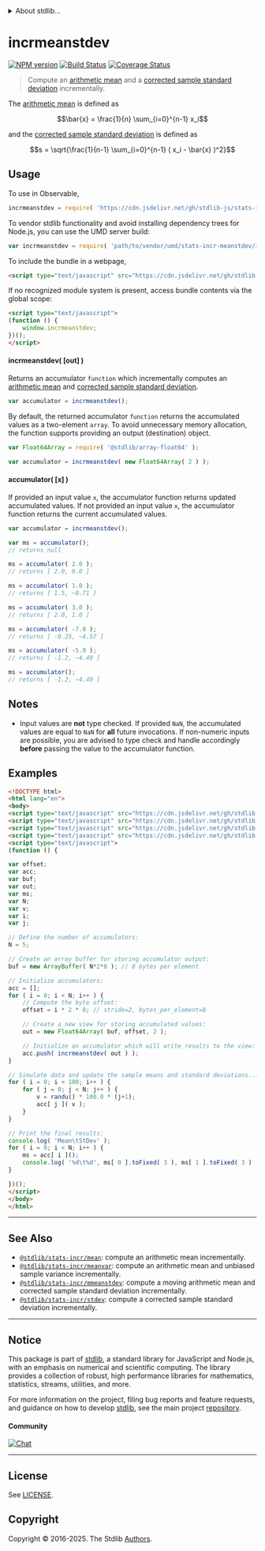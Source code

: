 <!--

@license Apache-2.0

Copyright (c) 2018 The Stdlib Authors.

Licensed under the Apache License, Version 2.0 (the "License");
you may not use this file except in compliance with the License.
You may obtain a copy of the License at

   http://www.apache.org/licenses/LICENSE-2.0

Unless required by applicable law or agreed to in writing, software
distributed under the License is distributed on an "AS IS" BASIS,
WITHOUT WARRANTIES OR CONDITIONS OF ANY KIND, either express or implied.
See the License for the specific language governing permissions and
limitations under the License.

-->


<details>
  <summary>
    About stdlib...
  </summary>
  <p>We believe in a future in which the web is a preferred environment for numerical computation. To help realize this future, we've built stdlib. stdlib is a standard library, with an emphasis on numerical and scientific computation, written in JavaScript (and C) for execution in browsers and in Node.js.</p>
  <p>The library is fully decomposable, being architected in such a way that you can swap out and mix and match APIs and functionality to cater to your exact preferences and use cases.</p>
  <p>When you use stdlib, you can be absolutely certain that you are using the most thorough, rigorous, well-written, studied, documented, tested, measured, and high-quality code out there.</p>
  <p>To join us in bringing numerical computing to the web, get started by checking us out on <a href="https://github.com/stdlib-js/stdlib">GitHub</a>, and please consider <a href="https://opencollective.com/stdlib">financially supporting stdlib</a>. We greatly appreciate your continued support!</p>
</details>

# incrmeanstdev

[![NPM version][npm-image]][npm-url] [![Build Status][test-image]][test-url] [![Coverage Status][coverage-image]][coverage-url] <!-- [![dependencies][dependencies-image]][dependencies-url] -->

> Compute an [arithmetic mean][arithmetic-mean] and a [corrected sample standard deviation][sample-stdev] incrementally.

<section class="intro">

The [arithmetic mean][arithmetic-mean] is defined as

<!-- <equation class="equation" label="eq:arithmetic_mean" align="center" raw="\bar{x} = \frac{1}{n} \sum_{i=0}^{n-1} x_i" alt="Equation for the arithmetic mean."> -->

```math
\bar{x} = \frac{1}{n} \sum_{i=0}^{n-1} x_i
```

<!-- <div class="equation" align="center" data-raw-text="\bar{x} = \frac{1}{n} \sum_{i=0}^{n-1} x_i" data-equation="eq:arithmetic_mean">
    <img src="https://cdn.jsdelivr.net/gh/stdlib-js/stdlib@5ca648efa8739942a21b07ad7df1947cdd01b662/lib/node_modules/@stdlib/stats/incr/meanstdev/docs/img/equation_arithmetic_mean.svg" alt="Equation for the arithmetic mean.">
    <br>
</div> -->

<!-- </equation> -->

and the [corrected sample standard deviation][sample-stdev] is defined as

<!-- <equation class="equation" label="eq:corrected_sample_standard_deviation" align="center" raw="s = \sqrt{\frac{1}{n-1} \sum_{i=0}^{n-1} ( x_i - \bar{x} )^2}" alt="Equation for the corrected sample standard deviation."> -->

```math
s = \sqrt{\frac{1}{n-1} \sum_{i=0}^{n-1} ( x_i - \bar{x} )^2}
```

<!-- <div class="equation" align="center" data-raw-text="s = \sqrt{\frac{1}{n-1} \sum_{i=0}^{n-1} ( x_i - \bar{x} )^2}" data-equation="eq:corrected_sample_standard_deviation">
    <img src="https://cdn.jsdelivr.net/gh/stdlib-js/stdlib@5ca648efa8739942a21b07ad7df1947cdd01b662/lib/node_modules/@stdlib/stats/incr/meanstdev/docs/img/equation_corrected_sample_standard_deviation.svg" alt="Equation for the corrected sample standard deviation.">
    <br>
</div> -->

<!-- </equation> -->



<section class="usage">

## Usage

To use in Observable,

```javascript
incrmeanstdev = require( 'https://cdn.jsdelivr.net/gh/stdlib-js/stats-incr-meanstdev@umd/browser.js' )
```

To vendor stdlib functionality and avoid installing dependency trees for Node.js, you can use the UMD server build:

```javascript
var incrmeanstdev = require( 'path/to/vendor/umd/stats-incr-meanstdev/index.js' )
```

To include the bundle in a webpage,

```html
<script type="text/javascript" src="https://cdn.jsdelivr.net/gh/stdlib-js/stats-incr-meanstdev@umd/browser.js"></script>
```

If no recognized module system is present, access bundle contents via the global scope:

```html
<script type="text/javascript">
(function () {
    window.incrmeanstdev;
})();
</script>
```

#### incrmeanstdev( \[out] )

Returns an accumulator `function` which incrementally computes an [arithmetic mean][arithmetic-mean] and [corrected sample standard deviation][sample-stdev].

```javascript
var accumulator = incrmeanstdev();
```

By default, the returned accumulator `function` returns the accumulated values as a two-element `array`. To avoid unnecessary memory allocation, the function supports providing an output (destination) object.

```javascript
var Float64Array = require( '@stdlib/array-float64' );

var accumulator = incrmeanstdev( new Float64Array( 2 ) );
```

#### accumulator( \[x] )

If provided an input value `x`, the accumulator function returns updated accumulated values. If not provided an input value `x`, the accumulator function returns the current accumulated values.

```javascript
var accumulator = incrmeanstdev();

var ms = accumulator();
// returns null

ms = accumulator( 2.0 );
// returns [ 2.0, 0.0 ]

ms = accumulator( 1.0 );
// returns [ 1.5, ~0.71 ]

ms = accumulator( 3.0 );
// returns [ 2.0, 1.0 ]

ms = accumulator( -7.0 );
// returns [ -0.25, ~4.57 ]

ms = accumulator( -5.0 );
// returns [ -1.2, ~4.49 ]

ms = accumulator();
// returns [ -1.2, ~4.49 ]
```

</section>

<!-- /.usage -->

<section class="notes">

## Notes

-   Input values are **not** type checked. If provided `NaN`, the accumulated values are equal to `NaN` for **all** future invocations. If non-numeric inputs are possible, you are advised to type check and handle accordingly **before** passing the value to the accumulator function.

</section>

<!-- /.notes -->

<section class="examples">

## Examples

<!-- eslint no-undef: "error" -->

```html
<!DOCTYPE html>
<html lang="en">
<body>
<script type="text/javascript" src="https://cdn.jsdelivr.net/gh/stdlib-js/random-base-randu@umd/browser.js"></script>
<script type="text/javascript" src="https://cdn.jsdelivr.net/gh/stdlib-js/array-float64@umd/browser.js"></script>
<script type="text/javascript" src="https://cdn.jsdelivr.net/gh/stdlib-js/array-buffer@umd/browser.js"></script>
<script type="text/javascript" src="https://cdn.jsdelivr.net/gh/stdlib-js/stats-incr-meanstdev@umd/browser.js"></script>
<script type="text/javascript">
(function () {

var offset;
var acc;
var buf;
var out;
var ms;
var N;
var v;
var i;
var j;

// Define the number of accumulators:
N = 5;

// Create an array buffer for storing accumulator output:
buf = new ArrayBuffer( N*2*8 ); // 8 bytes per element

// Initialize accumulators:
acc = [];
for ( i = 0; i < N; i++ ) {
    // Compute the byte offset:
    offset = i * 2 * 8; // stride=2, bytes_per_element=8

    // Create a new view for storing accumulated values:
    out = new Float64Array( buf, offset, 2 );

    // Initialize an accumulator which will write results to the view:
    acc.push( incrmeanstdev( out ) );
}

// Simulate data and update the sample means and standard deviations...
for ( i = 0; i < 100; i++ ) {
    for ( j = 0; j < N; j++ ) {
        v = randu() * 100.0 * (j+1);
        acc[ j ]( v );
    }
}

// Print the final results:
console.log( 'Mean\tStDev' );
for ( i = 0; i < N; i++ ) {
    ms = acc[ i ]();
    console.log( '%d\t%d', ms[ 0 ].toFixed( 3 ), ms[ 1 ].toFixed( 3 ) );
}

})();
</script>
</body>
</html>
```

</section>

<!-- /.examples -->

<!-- Section for related `stdlib` packages. Do not manually edit this section, as it is automatically populated. -->

<section class="related">

* * *

## See Also

-   <span class="package-name">[`@stdlib/stats-incr/mean`][@stdlib/stats/incr/mean]</span><span class="delimiter">: </span><span class="description">compute an arithmetic mean incrementally.</span>
-   <span class="package-name">[`@stdlib/stats-incr/meanvar`][@stdlib/stats/incr/meanvar]</span><span class="delimiter">: </span><span class="description">compute an arithmetic mean and unbiased sample variance incrementally.</span>
-   <span class="package-name">[`@stdlib/stats-incr/mmeanstdev`][@stdlib/stats/incr/mmeanstdev]</span><span class="delimiter">: </span><span class="description">compute a moving arithmetic mean and corrected sample standard deviation incrementally.</span>
-   <span class="package-name">[`@stdlib/stats-incr/stdev`][@stdlib/stats/incr/stdev]</span><span class="delimiter">: </span><span class="description">compute a corrected sample standard deviation incrementally.</span>

</section>

<!-- /.related -->

<!-- Section for all links. Make sure to keep an empty line after the `section` element and another before the `/section` close. -->


<section class="main-repo" >

* * *

## Notice

This package is part of [stdlib][stdlib], a standard library for JavaScript and Node.js, with an emphasis on numerical and scientific computing. The library provides a collection of robust, high performance libraries for mathematics, statistics, streams, utilities, and more.

For more information on the project, filing bug reports and feature requests, and guidance on how to develop [stdlib][stdlib], see the main project [repository][stdlib].

#### Community

[![Chat][chat-image]][chat-url]

---

## License

See [LICENSE][stdlib-license].


## Copyright

Copyright &copy; 2016-2025. The Stdlib [Authors][stdlib-authors].

</section>

<!-- /.stdlib -->

<!-- Section for all links. Make sure to keep an empty line after the `section` element and another before the `/section` close. -->

<section class="links">

[npm-image]: http://img.shields.io/npm/v/@stdlib/stats-incr-meanstdev.svg
[npm-url]: https://npmjs.org/package/@stdlib/stats-incr-meanstdev

[test-image]: https://github.com/stdlib-js/stats-incr-meanstdev/actions/workflows/test.yml/badge.svg?branch=main
[test-url]: https://github.com/stdlib-js/stats-incr-meanstdev/actions/workflows/test.yml?query=branch:main

[coverage-image]: https://img.shields.io/codecov/c/github/stdlib-js/stats-incr-meanstdev/main.svg
[coverage-url]: https://codecov.io/github/stdlib-js/stats-incr-meanstdev?branch=main

<!--

[dependencies-image]: https://img.shields.io/david/stdlib-js/stats-incr-meanstdev.svg
[dependencies-url]: https://david-dm.org/stdlib-js/stats-incr-meanstdev/main

-->

[chat-image]: https://img.shields.io/gitter/room/stdlib-js/stdlib.svg
[chat-url]: https://app.gitter.im/#/room/#stdlib-js_stdlib:gitter.im

[stdlib]: https://github.com/stdlib-js/stdlib

[stdlib-authors]: https://github.com/stdlib-js/stdlib/graphs/contributors

[umd]: https://github.com/umdjs/umd
[es-module]: https://developer.mozilla.org/en-US/docs/Web/JavaScript/Guide/Modules

[deno-url]: https://github.com/stdlib-js/stats-incr-meanstdev/tree/deno
[deno-readme]: https://github.com/stdlib-js/stats-incr-meanstdev/blob/deno/README.md
[umd-url]: https://github.com/stdlib-js/stats-incr-meanstdev/tree/umd
[umd-readme]: https://github.com/stdlib-js/stats-incr-meanstdev/blob/umd/README.md
[esm-url]: https://github.com/stdlib-js/stats-incr-meanstdev/tree/esm
[esm-readme]: https://github.com/stdlib-js/stats-incr-meanstdev/blob/esm/README.md
[branches-url]: https://github.com/stdlib-js/stats-incr-meanstdev/blob/main/branches.md

[stdlib-license]: https://raw.githubusercontent.com/stdlib-js/stats-incr-meanstdev/main/LICENSE

[arithmetic-mean]: https://en.wikipedia.org/wiki/Arithmetic_mean

[sample-stdev]: https://en.wikipedia.org/wiki/Standard_deviation

<!-- <related-links> -->

[@stdlib/stats/incr/mean]: https://github.com/stdlib-js/stats-incr-mean/tree/umd

[@stdlib/stats/incr/meanvar]: https://github.com/stdlib-js/stats-incr-meanvar/tree/umd

[@stdlib/stats/incr/mmeanstdev]: https://github.com/stdlib-js/stats-incr-mmeanstdev/tree/umd

[@stdlib/stats/incr/stdev]: https://github.com/stdlib-js/stats-incr-stdev/tree/umd

<!-- </related-links> -->

</section>

<!-- /.links -->
